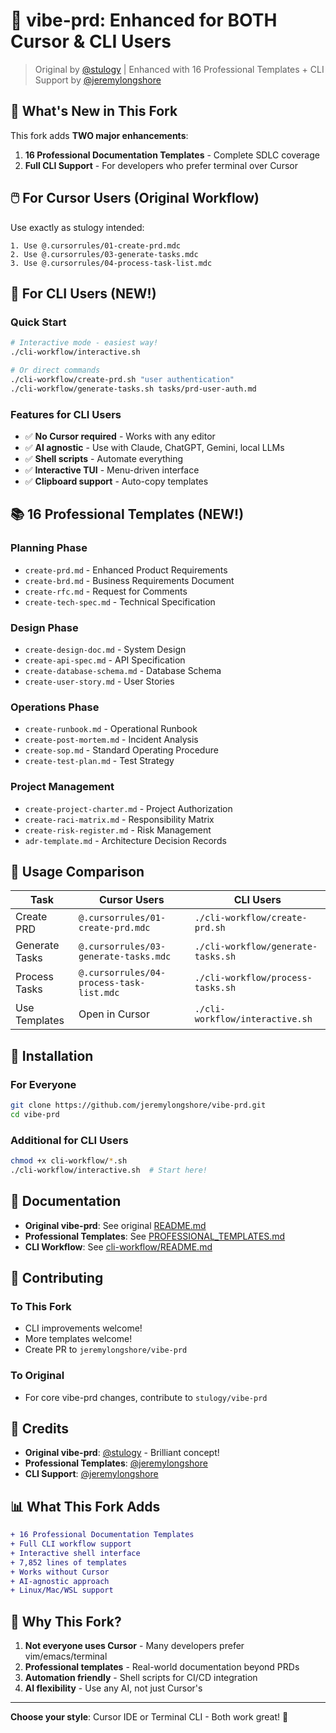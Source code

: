 # 🚀 vibe-prd: Enhanced for BOTH Cursor & CLI Users

> Original by [@stulogy](https://github.com/stulogy) | Enhanced with 16 Professional Templates + CLI Support by [@jeremylongshore](https://github.com/jeremylongshore)

## 🎯 What's New in This Fork

This fork adds **TWO major enhancements**:

1. **16 Professional Documentation Templates** - Complete SDLC coverage
2. **Full CLI Support** - For developers who prefer terminal over Cursor

## 🖱️ For Cursor Users (Original Workflow)

Use exactly as stulogy intended:

```cursor
1. Use @.cursorrules/01-create-prd.mdc
2. Use @.cursorrules/03-generate-tasks.mdc
3. Use @.cursorrules/04-process-task-list.mdc
```

## 🐧 For CLI Users (NEW!)

### Quick Start
```bash
# Interactive mode - easiest way!
./cli-workflow/interactive.sh

# Or direct commands
./cli-workflow/create-prd.sh "user authentication"
./cli-workflow/generate-tasks.sh tasks/prd-user-auth.md
```

### Features for CLI Users
- ✅ **No Cursor required** - Works with any editor
- ✅ **AI agnostic** - Use with Claude, ChatGPT, Gemini, local LLMs
- ✅ **Shell scripts** - Automate everything
- ✅ **Interactive TUI** - Menu-driven interface
- ✅ **Clipboard support** - Auto-copy templates

## 📚 16 Professional Templates (NEW!)

### Planning Phase
- `create-prd.md` - Enhanced Product Requirements
- `create-brd.md` - Business Requirements Document
- `create-rfc.md` - Request for Comments
- `create-tech-spec.md` - Technical Specification

### Design Phase
- `create-design-doc.md` - System Design
- `create-api-spec.md` - API Specification
- `create-database-schema.md` - Database Schema
- `create-user-story.md` - User Stories

### Operations Phase
- `create-runbook.md` - Operational Runbook
- `create-post-mortem.md` - Incident Analysis
- `create-sop.md` - Standard Operating Procedure
- `create-test-plan.md` - Test Strategy

### Project Management
- `create-project-charter.md` - Project Authorization
- `create-raci-matrix.md` - Responsibility Matrix
- `create-risk-register.md` - Risk Management
- `adr-template.md` - Architecture Decision Records

## 🔄 Usage Comparison

| Task | Cursor Users | CLI Users |
|------|-------------|-----------|
| Create PRD | `@.cursorrules/01-create-prd.mdc` | `./cli-workflow/create-prd.sh` |
| Generate Tasks | `@.cursorrules/03-generate-tasks.mdc` | `./cli-workflow/generate-tasks.sh` |
| Process Tasks | `@.cursorrules/04-process-task-list.mdc` | `./cli-workflow/process-tasks.sh` |
| Use Templates | Open in Cursor | `./cli-workflow/interactive.sh` |

## 🚀 Installation

### For Everyone
```bash
git clone https://github.com/jeremylongshore/vibe-prd.git
cd vibe-prd
```

### Additional for CLI Users
```bash
chmod +x cli-workflow/*.sh
./cli-workflow/interactive.sh  # Start here!
```

## 📖 Documentation

- **Original vibe-prd**: See original [README.md](README.md)
- **Professional Templates**: See [PROFESSIONAL_TEMPLATES.md](PROFESSIONAL_TEMPLATES.md)
- **CLI Workflow**: See [cli-workflow/README.md](cli-workflow/README.md)

## 🤝 Contributing

### To This Fork
- CLI improvements welcome!
- More templates welcome!
- Create PR to `jeremylongshore/vibe-prd`

### To Original
- For core vibe-prd changes, contribute to `stulogy/vibe-prd`

## 🌟 Credits

- **Original vibe-prd**: [@stulogy](https://github.com/stulogy) - Brilliant concept!
- **Professional Templates**: [@jeremylongshore](https://github.com/jeremylongshore)
- **CLI Support**: [@jeremylongshore](https://github.com/jeremylongshore)

## 📊 What This Fork Adds

```diff
+ 16 Professional Documentation Templates
+ Full CLI workflow support
+ Interactive shell interface
+ 7,852 lines of templates
+ Works without Cursor
+ AI-agnostic approach
+ Linux/Mac/WSL support
```

## 🎯 Why This Fork?

1. **Not everyone uses Cursor** - Many developers prefer vim/emacs/terminal
2. **Professional templates** - Real-world documentation beyond PRDs
3. **Automation friendly** - Shell scripts for CI/CD integration
4. **AI flexibility** - Use any AI, not just Cursor's

---

**Choose your style**: Cursor IDE or Terminal CLI - Both work great! 🚀